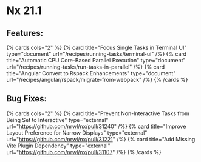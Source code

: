 # Nx 21.1

## Features:

{% cards cols="2" %}
{% card title="Focus Single Tasks in Terminal UI" type="document" url="/recipes/running-tasks/terminal-ui" /%}
{% card title="Automatic CPU Core-Based Parallel Execution" type="document" url="/recipes/running-tasks/run-tasks-in-parallel" /%}
{% card title="Angular Convert to Rspack Enhancements" type="document" url="/recipes/angular/rspack/migrate-from-webpack" /%}
{% /cards %}

## Bug Fixes:

{% cards cols="2" %}
{% card title="Prevent Non-Interactive Tasks from Being Set to Interactive" type="external" url="https://github.com/nrwl/nx/pull/31240" /%}
{% card title="Improve Layout Preference for Narrow Displays" type="external" url="https://github.com/nrwl/nx/pull/31221" /%}
{% card title="Add Missing Vite Plugin Dependency" type="external" url="https://github.com/nrwl/nx/pull/31107" /%}
{% /cards %}
